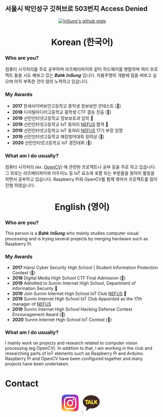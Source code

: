 ## 서울시 박인성구 깃허브로 503번지 Access Denied

<div align="center" style="text-align:center">

[![InSung's github stats](https://github-readme-stats.vercel.app/api?username=insung3511&hide=prs&count_private=true&show_icons=true&theme=dracula)](https://github.com/anuraghazra/github-readme-stats)

</div>

<div align="center" style="text-align:center">

# Korean (한국어)

</div>

### Who are you?
컴퓨터 시각처리를 주로 공부하며 라즈베리파이와 같이 하드웨어를 병합하며 여러 프로젝트 들을 시도 해보고 있는 𝑩𝒂𝒉𝒌 𝑰𝒏𝑺𝒖𝒏𝒈 입니다. 자율주행의 개발에 힘을 써보고 싶으며 아직 부족한 것이 많아 노력하고 있습니다.

### My Awards
- __2017__ 한세사이버보안고등학교 중학생 정보보안 콘테스트 (🥉)
- __2018__ 디지털미디어고등학교 중학생 CTF 결승 진출 (🏅)
- __2019__ 선린인터넷고등학교 정보보호과 입학 🏫
- __2019__ 선린인터넷고등학교 IoT 동아리 <a href="https://nefus.kr">NEFUS</a> 합격 🍾
- __2019__ 선린인터넷고등학교 IoT 동아리 <a href="https://nefus.kr">NEFUS</a> 17기 부장 임명
- __2019__ 선린인터넷고등학교 해킹방어대회 장려상 (🏅)
- __2020__ 선린인터넷고등학교 IoT 경진대회 (🥈)

### What am I do usually?
컴퓨터 시각처리 (ex. <a href="https://opencv.org">OpenCV</a>) 에 관련된 프로젝트나 공부 등을 주로 하고 있습니다. 그 외로는 라즈베리파이와 아두이노 등 IoT 요소에 포함 되는 부분들을 동아리 활동을 하면서 공부하고 있습니다. Raspberry Pi와 OpenCV를 함께 엮어서 프로젝트를 많이 진행 하였습니다. 
    
</div>

<div align="center" style="text-align:center">

# English (영어)

</div>

### Who are you?
This person is a 𝑩𝒂𝒉𝒌 𝑰𝒏𝑺𝒖𝒏𝒈 who mainly studies computer visual processing and is trying several projects by merging hardware such as Raspberry Pi.

### My Awards
- __2017__ Hansi Cyber Security High School | Student Information Protection Contest (🥉)
- __2018__ Digital Media High School CTF Final Admission (🏅)
- __2019__ Admitted to Sunrin Internet High School, Department of Information Security 🏫
- __2019__ Join Sunrin Internet High School IoT Club <a href="https://nefus.kr">NEFUS</a> 🍾
- __2019__ Sunrin Internet High School IoT Club Appointed as the 17th manager of <a href="https://nefus.kr">NEFUS</a>
- __2019__ Sunrin Internet High School Hacking Defense Contest Encouragement Award (🏅)
- __2020__ Sunrin Internet High School IoT Contest (🥈)

### What am I do usually?
I mainly work on projects and research related to computer vision processing (eg OpenCV). In addition to that, I am working in the club and researching parts of IoT elements such as Raspberry Pi and Arduino. Raspberry Pi and OpenCV have been configured together and many projects have been undertaken.

# Contact
<div align="center" style="text-align:center">
    <!--Instagram Here!-->
    <a href="https://www.instagram.com/theclockis___ticking/">
        <img src="./icons/instagram.webp" width=11% alt="Instagram Icon" style="padding-right: 10px"> 
    </a>
    <!-- KakaoTalk Here! -->
    <a href="https://open.kakao.com/o/sCEMGLSc">
        <img src="./icons/kakao-talk.png" width=11% alt="Kakao Talk Icon" style="padding-right: 10px">
    </a>
    
</div>
